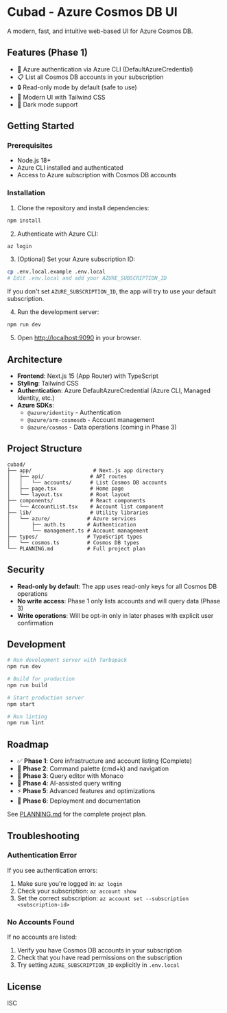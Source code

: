 # Cubad - Azure Cosmos DB UI

A modern, fast, and intuitive web-based UI for Azure Cosmos DB.

## Features (Phase 1)

- 🔐 Azure authentication via Azure CLI (DefaultAzureCredential)
- 📋 List all Cosmos DB accounts in your subscription
- 🔒 Read-only mode by default (safe to use)
- 🎨 Modern UI with Tailwind CSS
- 🌙 Dark mode support

## Getting Started

### Prerequisites

- Node.js 18+
- Azure CLI installed and authenticated
- Access to Azure subscription with Cosmos DB accounts

### Installation

1. Clone the repository and install dependencies:

```bash
npm install
```

2. Authenticate with Azure CLI:

```bash
az login
```

3. (Optional) Set your Azure subscription ID:

```bash
cp .env.local.example .env.local
# Edit .env.local and add your AZURE_SUBSCRIPTION_ID
```

If you don't set `AZURE_SUBSCRIPTION_ID`, the app will try to use your default subscription.

4. Run the development server:

```bash
npm run dev
```

5. Open [http://localhost:9090](http://localhost:9090) in your browser.

## Architecture

- **Frontend**: Next.js 15 (App Router) with TypeScript
- **Styling**: Tailwind CSS
- **Authentication**: Azure DefaultAzureCredential (Azure CLI, Managed Identity, etc.)
- **Azure SDKs**:
  - `@azure/identity` - Authentication
  - `@azure/arm-cosmosdb` - Account management
  - `@azure/cosmos` - Data operations (coming in Phase 3)

## Project Structure

```
cubad/
├── app/                    # Next.js app directory
│   ├── api/               # API routes
│   │   └── accounts/      # List Cosmos DB accounts
│   ├── page.tsx           # Home page
│   └── layout.tsx         # Root layout
├── components/            # React components
│   └── AccountList.tsx    # Account list component
├── lib/                   # Utility libraries
│   └── azure/            # Azure services
│       ├── auth.ts       # Authentication
│       └── management.ts # Account management
├── types/                # TypeScript types
│   └── cosmos.ts         # Cosmos DB types
└── PLANNING.md           # Full project plan
```

## Security

- **Read-only by default**: The app uses read-only keys for all Cosmos DB operations
- **No write access**: Phase 1 only lists accounts and will query data (Phase 3)
- **Write operations**: Will be opt-in only in later phases with explicit user confirmation

## Development

```bash
# Run development server with Turbopack
npm run dev

# Build for production
npm run build

# Start production server
npm start

# Run linting
npm run lint
```

## Roadmap

- ✅ **Phase 1**: Core infrastructure and account listing (Complete)
- 🔄 **Phase 2**: Command palette (cmd+k) and navigation
- 📝 **Phase 3**: Query editor with Monaco
- 🤖 **Phase 4**: AI-assisted query writing
- ⚡ **Phase 5**: Advanced features and optimizations
- 🚀 **Phase 6**: Deployment and documentation

See [PLANNING.md](./PLANNING.md) for the complete project plan.

## Troubleshooting

### Authentication Error

If you see authentication errors:

1. Make sure you're logged in: `az login`
2. Check your subscription: `az account show`
3. Set the correct subscription: `az account set --subscription <subscription-id>`

### No Accounts Found

If no accounts are listed:

1. Verify you have Cosmos DB accounts in your subscription
2. Check that you have read permissions on the subscription
3. Try setting `AZURE_SUBSCRIPTION_ID` explicitly in `.env.local`

## License

ISC
